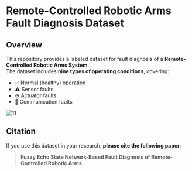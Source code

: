 # Remote-Controlled Robotic Arms Fault Diagnosis Dataset

## Overview

This repository provides a labeled dataset for fault diagnosis of a **Remote-Controlled Robotic Arms System**.  
The dataset includes **nine types of operating conditions**, covering:

- ✅ Normal (healthy) operation
- ⚠️ Sensor faults
- ⚙️ Actuator faults
- 📡 Communication faults



![11](https://github.com/user-attachments/assets/44ac6cae-a803-43a4-a2bc-5b573c32ff30)

## Citation

If you use this dataset in your research, **please cite the following paper**:

> **Fuzzy Echo State Network-Based Fault Diagnosis of Remote-Controlled Robotic Arms**  
